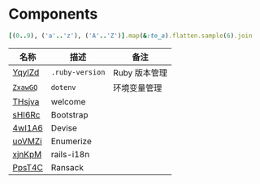 # Components

```ruby
[(0..9), ('a'..'z'), ('A'..'Z')].map(&:to_a).flatten.sample(6).join
```



名称|描述|备注
---|---|---
[YqylZd](./YqylZd) | `.ruby-version`|Ruby 版本管理
[`ZxawGQ`](./ZxawGQ) | `dotenv` | 环境变量管理
[THsjva](./THsjva) | welcome
[sHI6Rc](./sHI6Rc) | Bootstrap
[4wI1A6](./4wI1A6) | Devise
[uoVMZi](./uoVMZi) | Enumerize
[xjnKpM](./xjnKpM) | rails-i18n
[PpsT4C](./PpsT4C) | Ransack